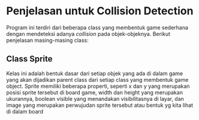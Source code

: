 # Penjelasan untuk Collision Detection
Program ini terdiri dari beberapa class yang membentuk game sederhana dengan mendeteksi adanya *collision* pada objek-objeknya.
Berikut penjelasan masing-masing class:
## Class Sprite
Kelas ini adalah bentuk dasar dari setiap objek yang ada di dalam game yang akan dijadikan parent class dari setiap class yang membentuk game object. Sprite memiliki beberapa properti, seperti x dan y yang merupakan posisi sprite tersebut di board game, width dan height yang merupakan ukurannya, boolean visible yang menandakan visibilitasnya di layar, dan image yang merupakan perwujudan sprite tersebut atau bentuk yg kita lihat di dalam board
